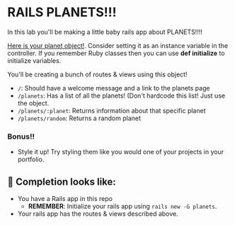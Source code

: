 # RAILS PLANETS!!!

In this lab you'll be making a little baby rails app about PLANETS!!!! 

[Here is your planet object!](./planets.rb). Consider setting it as an instance variable in the controller. If you remember Ruby classes then you can use **def initialize** to initialize variables.

You'll be creating a bunch of routes & views using this object!

- `/`: Should have a welcome message and a link to the planets page
- `/planets`: Has a list of all the planets! (Don't hardcode this list! Just use the object. 
- `/planets/:planet`: Returns information about that specific planet
- `/planets/random`: Returns a random planet

### Bonus!!

- Style it up! Try styling them like you would one of your projects in your portfolio.

## 🚀 Completion looks like:

- You have a Rails app in this repo
    - **REMEMBER**: Initialize your rails app using `rails new -G planets`.
- Your rails app has the routes & views described above.
